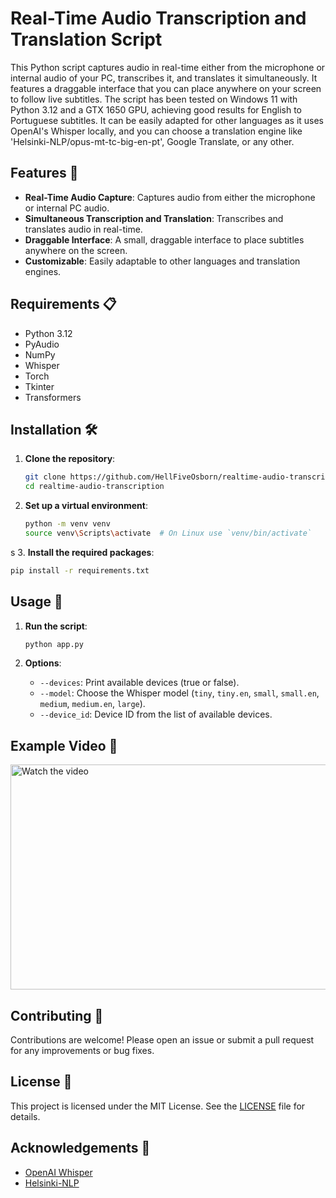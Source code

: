 # Real-Time Audio Transcription and Translation Script

This Python script captures audio in real-time either from the microphone or internal audio of your PC, transcribes it, and translates it simultaneously. It features a draggable interface that you can place anywhere on your screen to follow live subtitles. The script has been tested on Windows 11 with Python 3.12 and a GTX 1650 GPU, achieving good results for English to Portuguese subtitles. It can be easily adapted for other languages as it uses OpenAI's Whisper locally, and you can choose a translation engine like 'Helsinki-NLP/opus-mt-tc-big-en-pt', Google Translate, or any other.

## Features 🌟

- **Real-Time Audio Capture**: Captures audio from either the microphone or internal PC audio.
- **Simultaneous Transcription and Translation**: Transcribes and translates audio in real-time.
- **Draggable Interface**: A small, draggable interface to place subtitles anywhere on the screen.
- **Customizable**: Easily adaptable to other languages and translation engines.

## Requirements 📋

- Python 3.12
- PyAudio
- NumPy
- Whisper
- Torch
- Tkinter
- Transformers

## Installation 🛠️

1. **Clone the repository**:
   ```bash
   git clone https://github.com/HellFiveOsborn/realtime-audio-transcription.git
   cd realtime-audio-transcription
   ```

2. **Set up a virtual environment**:
   ```bash
   python -m venv venv
   source venv\Scripts\activate  # On Linux use `venv/bin/activate`
   ```
s
3. **Install the required packages**:
   ```bash
   pip install -r requirements.txt
   ```

## Usage 🚀

1. **Run the script**:
   ```bash
   python app.py
   ```

2. **Options**:
   - `--devices`: Print available devices (true or false).
   - `--model`: Choose the Whisper model (`tiny`, `tiny.en`, `small`, `small.en`, `medium`, `medium.en`, `large`).
   - `--device_id`: Device ID from the list of available devices.

## Example Video 🎥

<a href="https://youtu.be/8kcFwBryL0M" target="_blank">
  <img src="https://img.youtube.com/vi/8kcFwBryL0M/maxresdefault.jpg" alt="Watch the video" width="640" height="360">
</a>

## Contributing 🤝

Contributions are welcome! Please open an issue or submit a pull request for any improvements or bug fixes.

## License 📄

This project is licensed under the MIT License. See the [LICENSE](LICENSE) file for details.

## Acknowledgements 🙏

- [OpenAI Whisper](https://github.com/openai/whisper)
- [Helsinki-NLP](https://huggingface.co/Helsinki-NLP)